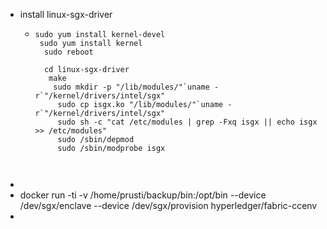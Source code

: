 - install linux-sgx-driver
	- ```
	  sudo yum install kernel-devel
	   sudo yum install kernel
	    sudo reboot
	    
	    cd linux-sgx-driver
	     make
	      sudo mkdir -p "/lib/modules/"`uname -r`"/kernel/drivers/intel/sgx"  
	       sudo cp isgx.ko "/lib/modules/"`uname -r`"/kernel/drivers/intel/sgx"  
	       sudo sh -c "cat /etc/modules | grep -Fxq isgx || echo isgx >> /etc/modules"    
	       sudo /sbin/depmod
	       sudo /sbin/modprobe isgx
	       
	       
	  ```
-
- docker run -ti -v /home/prusti/backup/bin:/opt/bin --device /dev/sgx/enclave --device /dev/sgx/provision hyperledger/fabric-ccenv
-